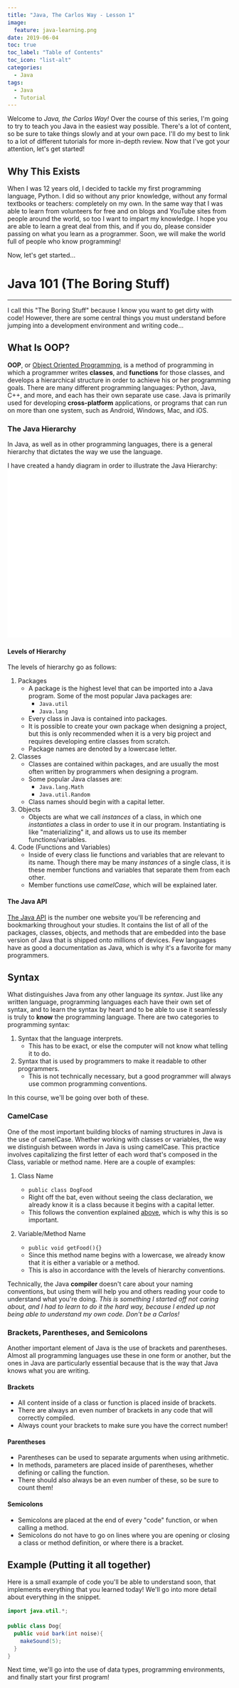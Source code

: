 ```yaml
---
title: "Java, The Carlos Way - Lesson 1"
image:
  feature: java-learning.png
date: 2019-06-04
toc: true
toc_label: "Table of Contents"
toc_icon: "list-alt"
categories:
  - Java
tags:
  - Java
  - Tutorial
---
```

Welcome to *Java, the Carlos Way!* Over the course of this series, I'm going to try to teach you Java in the easiest way possible. There's a lot of content, so be sure to take things slowly and at your own pace. I'll do my best to link to a lot of different tutorials for more in-depth review. Now that I've got your attention, let's get started!

## Why This Exists
When I was 12 years old, I decided to tackle my first programming language, Python. I did so without any prior knowledge, without any formal textbooks or teachers: completely on my own. In the same way that I was able to learn from volunteers for free and on blogs and YouTube sites from people around the world, so too I want to impart my knowledge. I hope you are able to learn a great deal from this, and if you do, please consider passing on what you learn as a programmer. Soon, we will make the world full of people who know programming!

Now, let's get started...

# Java 101 (The Boring Stuff)

***

I call this "The Boring Stuff" because I know you want to get dirty with code! However, there are some central things you must understand before jumping into a development environment and writing code...

## What Is OOP?
**OOP**, or [Object Oriented Programming](https://en.wikipedia.org/wiki/Object-oriented_programming), is a method of programming in which a programmer writes **classes**, and **functions** for those classes, and develops a hierarchical structure in order to achieve his or her programming goals. There are many different programming languages: Python, Java, C++, and more, and each has their own separate use case. Java is primarily used for developing **cross-platform** applications, or programs that can run on more than one system, such as Android, Windows, Mac, and iOS.

### The Java Hierarchy
In Java, as well as in other programming languages, there is a general hierarchy that dictates the way we use the language.

I have created a handy diagram in order to illustrate the Java Hierarchy:
![The Java Hierarchy.](https://github.com/LeoSaucedo/blog/raw/master/assets/images/TheJavaHierarchy.png)

#### Levels of Hierarchy
The levels of hierarchy go as follows:
1. Packages
    - A package is the highest level that can be imported into a Java program. Some of the most popular Java packages are:
      - `Java.util`
      - `Java.lang`
    - Every class in Java is contained into packages.
    - It is possible to create your own package when designing a project, but this is only recommended when it is a very big project and requires developing entire classes from scratch.
    - Package names are denoted by a lowercase letter.
2. Classes
    - Classes are contained within packages, and are usually the most often written by programmers when designing a program.
    - Some popular Java classes are:
      - `Java.lang.Math`
      - `Java.util.Random`
    - Class names should begin with a capital letter.
3. Objects
    - Objects are what we call *instances* of a class, in which one *instantiates* a class in order to use it in our program. Instantiating is like "materializing" it, and allows us to use its member functions/variables.
4. Code (Functions and Variables)
    - Inside of every class lie functions and variables that are relevant to its name. Though there may be many *instances* of a single class, it is these member functions and variables that separate them from each other.
    - Member functions use *camelCase*, which will be explained later.

#### The Java API
[The Java API](https://docs.oracle.com/en/java/javase/11/docs/api/index.html) is the number one website you'll be referencing and bookmarking throughout your studies. It contains the list of all of the packages, classes, objects, and methods that are embedded into the base version of Java that is shipped onto millions of devices. Few languages have as good a documentation as Java, which is why it's a favorite for many programmers.

## Syntax
What distinguishes Java from any other language its *syntax*. Just like any written language, programming languages each have their own set of syntax, and to learn the syntax by heart and to be able to use it seamlessly is truly to **know** the programming language. There are two categories to programming syntax:

1. Syntax that the language interprets.
    - This has to be exact, or else the computer will not know what telling it to do.
2. Syntax that is used by programmers to make it readable to other programmers.
    - This is not technically necessary, but a good programmer will always use common programming conventions.

In this course, we'll be going over both of these.

### CamelCase
One of the most important building blocks of naming structures in Java is the use of camelCase. Whether working with classes or variables, the way we distinguish between words in Java is using camelCase. This practice involves capitalizing the first letter of each word that's composed in the Class, variable or method name. Here are a couple of examples:
1. Class Name
    - `public class DogFood`
    - Right off the bat, even without seeing the class declaration, we already know it is a class because it begins with a capital letter.
    - This follows the convention explained [above](#levels-of-hierarchy), which is why this is so important.

2. Variable/Method Name
    - `public void getFood(){}`
    - Since this method name begins with a lowercase, we already know that it is either a variable or a method.
    - This is also in accordance with the levels of hierarchy conventions.

Technically, the Java **compiler** doesn't care about your naming conventions, but using them will help you and others reading your code to understand what you're doing. *This is something I started off not caring about, and I had to learn to do it the hard way, because I ended up not being able to understand my own code. Don't be a Carlos!*

### Brackets, Parentheses, and Semicolons
Another important element of Java is the use of brackets and parentheses. Almost all programming languages use these in one form or another, but the ones in Java are particularly essential because that is the way that Java knows what you are writing.

#### Brackets
- All content inside of a class or function is placed inside of brackets.
- There are always an even number of brackets in any code that will correctly compiled.
- Always count your brackets to make sure you have the correct number!

#### Parentheses
- Parentheses can be used to separate arguments when using arithmetic.
- In methods, parameters are placed inside of parentheses, whether defining or calling the function.
- There should also always be an even number of these, so be sure to count them!

#### Semicolons
- Semicolons are placed at the end of every "code" function, or when calling a method.
- Semicolons do not have to go on lines where you are opening or closing a class or method definition, or where there is a bracket.

## Example (Putting it all together)
Here is a small example of code you'll be able to understand soon, that implements everything that you learned today! We'll go into more detail about everything in the snippet.

```java
import java.util.*;

public class Dog{
  public void bark(int noise){
    makeSound(5);
  }
}
```

Next time, we'll go into the use of data types, programming environments, and finally start your first program!